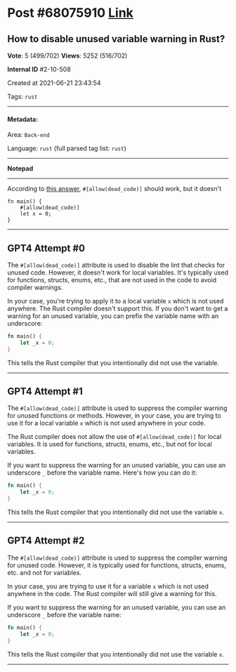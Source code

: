 
# Post \#68075910 [Link](https://stackoverflow.com/questions/68075910/)

## How to disable unused variable warning in Rust?

**Vote**: 5 (499/702) **Views**: 5252 (516/702) 

**Internal ID** \#2-10-508

Created at 2021-06-21 23:43:54

Tags: `rust`

----------

#### Metadata:

Area: `Back-end`

Language: `rust` (full parsed tag list: `rust`)

----------

**Notepad**


----------

According to [this answer](https://stackoverflow.com/a/25877389/10116440), `#[allow(dead_code)]` should work, but it doesn't
```
fn main() {
    #[allow(dead_code)]
    let x = 0;
}
```



----------
        
## GPT4 Attempt \#0

The `#[allow(dead_code)]` attribute is used to disable the lint that checks for unused code. However, it doesn't work for local variables. It's typically used for functions, structs, enums, etc., that are not used in the code to avoid compiler warnings.

In your case, you're trying to apply it to a local variable `x` which is not used anywhere. The Rust compiler doesn't support this. If you don't want to get a warning for an unused variable, you can prefix the variable name with an underscore:

```rust
fn main() {
    let _x = 0;
}
```

This tells the Rust compiler that you intentionally did not use the variable.

--------

## GPT4 Attempt \#1

The `#[allow(dead_code)]` attribute is used to suppress the compiler warning for unused functions or methods. However, in your case, you are trying to use it for a local variable `x` which is not used anywhere in your code. 

The Rust compiler does not allow the use of `#[allow(dead_code)]` for local variables. It is used for functions, structs, enums, etc., but not for local variables. 

If you want to suppress the warning for an unused variable, you can use an underscore `_` before the variable name. Here's how you can do it:

```rust
fn main() {
    let _x = 0;
}
```

This tells the Rust compiler that you intentionally did not use the variable `x`.

--------

## GPT4 Attempt \#2

The `#[allow(dead_code)]` attribute is used to suppress the compiler warning for unused code. However, it is typically used for functions, structs, enums, etc. and not for variables.

In your case, you are trying to use it for a variable `x` which is not used anywhere in the code. The Rust compiler will still give a warning for this.

If you want to suppress the warning for an unused variable, you can use an underscore `_` before the variable name:

```rust
fn main() {
    let _x = 0;
}
```

This tells the Rust compiler that you intentionally did not use the variable `x`.

--------
